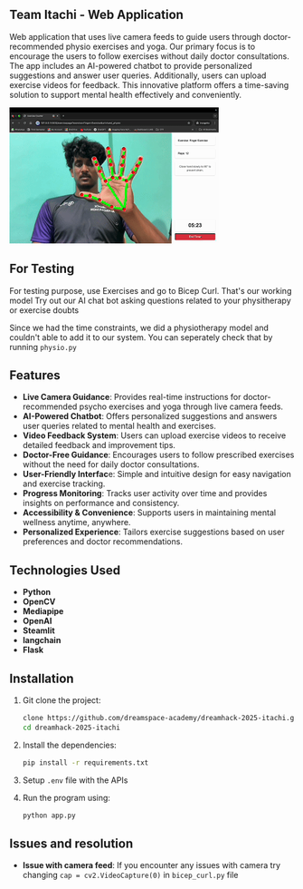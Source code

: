 ## Team Itachi - Web Application
Web application that uses live camera feeds to guide users through doctor-recommended physio exercises and yoga. Our primary focus is to encourage the users to follow exercises without daily doctor consultations. The app includes an AI-powered chatbot to provide personalized suggestions and answer user queries. Additionally, users can upload exercise videos for feedback. This innovative platform offers a time-saving solution to support mental health effectively and conveniently.

![Demo](demo1.gif)

## For Testing
For testing purpose, use Exercises and go to Bicep Curl. That's our working model
Try out our AI chat bot asking questions related to your physitherapy or exercise doubts

Since we had the time constraints, we did a physiotherapy model and couldn't able to add it to our system.
You can seperately check that by running `physio.py`

## Features
- **Live Camera Guidance**: Provides real-time instructions for doctor-recommended psycho exercises and yoga through live camera feeds.
- **AI-Powered Chatbot**: Offers personalized suggestions and answers user queries related to mental health and exercises.
- **Video Feedback System**: Users can upload exercise videos to receive detailed feedback and improvement tips.
- **Doctor-Free Guidance**: Encourages users to follow prescribed exercises without the need for daily doctor consultations.
- **User-Friendly Interfac**e: Simple and intuitive design for easy navigation and exercise tracking.
- **Progress Monitoring**: Tracks user activity over time and provides insights on performance and consistency.
- **Accessibility & Convenience**: Supports users in maintaining mental wellness anytime, anywhere.
- **Personalized Experience**: Tailors exercise suggestions based on user preferences and doctor recommendations.


## Technologies Used
- **Python**
- **OpenCV**
- **Mediapipe**
- **OpenAI**
- **Steamlit**
- **langchain**
- **Flask**

## Installation
1. Git clone the project:
   ```bash
   clone https://github.com/dreamspace-academy/dreamhack-2025-itachi.git
   cd dreamhack-2025-itachi

2. Install the dependencies:
   ```bash
   pip install -r requirements.txt

3. Setup `.env` file with the APIs

4. Run the program using:
   ```bash
   python app.py

## Issues and resolution
- **Issue with camera feed**: If you encounter any issues with camera try changing `cap = cv2.VideoCapture(0)` in `bicep_curl.py` file